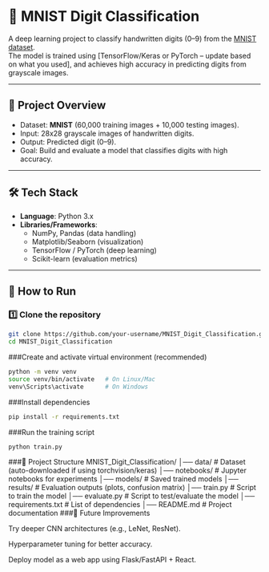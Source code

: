 # 🧠 MNIST Digit Classification

A deep learning project to classify handwritten digits (0–9) from the [MNIST dataset](http://yann.lecun.com/exdb/mnist/).  
The model is trained using [TensorFlow/Keras or PyTorch – update based on what you used], and achieves high accuracy in predicting digits from grayscale images.

---

## 📌 Project Overview
- Dataset: **MNIST** (60,000 training images + 10,000 testing images).  
- Input: 28x28 grayscale images of handwritten digits.  
- Output: Predicted digit (0–9).  
- Goal: Build and evaluate a model that classifies digits with high accuracy.  

---

## 🛠️ Tech Stack
- **Language**: Python 3.x  
- **Libraries/Frameworks**:  
  - NumPy, Pandas (data handling)  
  - Matplotlib/Seaborn (visualization)  
  - TensorFlow / PyTorch (deep learning)  
  - Scikit-learn (evaluation metrics)  

---

## 🚀 How to Run

### 1️⃣ Clone the repository
```bash
git clone https://github.com/your-username/MNIST_Digit_Classification.git
cd MNIST_Digit_Classification
```
###Create and activate virtual environment (recommended)
```bash
python -m venv venv
source venv/bin/activate   # On Linux/Mac
venv\Scripts\activate      # On Windows
```
###Install dependencies
```bash
pip install -r requirements.txt
```
###Run the training script
```bash
python train.py
```
###📂 Project Structure
MNIST_Digit_Classification/
│── data/               # Dataset (auto-downloaded if using torchvision/keras)
│── notebooks/          # Jupyter notebooks for experiments
│── models/             # Saved trained models
│── results/            # Evaluation outputs (plots, confusion matrix)
│── train.py            # Script to train the model
│── evaluate.py         # Script to test/evaluate the model
│── requirements.txt    # List of dependencies
│── README.md           # Project documentation
###🔮 Future Improvements

Try deeper CNN architectures (e.g., LeNet, ResNet).

Hyperparameter tuning for better accuracy.

Deploy model as a web app using Flask/FastAPI + React.

